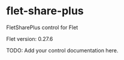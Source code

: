 # flet-share-plus
FletSharePlus control for Flet

Flet version: 0.27.6

TODO: Add your control documentation here.